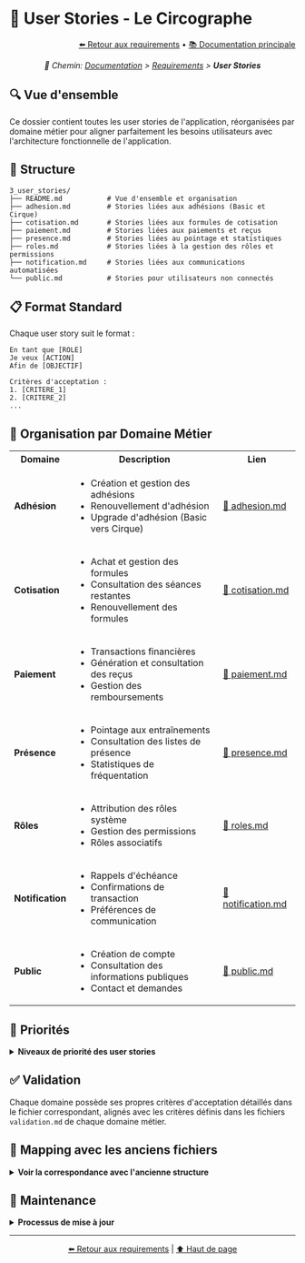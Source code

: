 # 📖 User Stories - Le Circographe

<div align="right">
  <a href="../README.md">⬅️ Retour aux requirements</a> •
  <a href="../../profile/README.md">📚 Documentation principale</a>
</div>

<p align="center"><i>🧭 Chemin: <a href="../../profile/README.md">Documentation</a> > <a href="../README.md">Requirements</a> > <b>User Stories</b></i></p>

## 🔍 Vue d'ensemble

Ce dossier contient toutes les user stories de l'application, réorganisées par domaine métier pour aligner parfaitement les besoins utilisateurs avec l'architecture fonctionnelle de l'application.

## 📂 Structure

```
3_user_stories/
├── README.md           # Vue d'ensemble et organisation
├── adhesion.md         # Stories liées aux adhésions (Basic et Cirque)
├── cotisation.md       # Stories liées aux formules de cotisation
├── paiement.md         # Stories liées aux paiements et reçus
├── presence.md         # Stories liées au pointage et statistiques
├── roles.md            # Stories liées à la gestion des rôles et permissions
├── notification.md     # Stories liées aux communications automatisées
└── public.md           # Stories pour utilisateurs non connectés
```

## 📋 Format Standard

Chaque user story suit le format :
```
En tant que [ROLE]
Je veux [ACTION]
Afin de [OBJECTIF]

Critères d'acceptation :
1. [CRITERE_1]
2. [CRITERE_2]
...
```

## 🧩 Organisation par Domaine Métier

<table>
  <tr>
    <th>Domaine</th>
    <th>Description</th>
    <th>Lien</th>
  </tr>
  <tr>
    <td><strong>Adhésion</strong></td>
    <td>
      <ul>
        <li>Création et gestion des adhésions</li>
        <li>Renouvellement d'adhésion</li>
        <li>Upgrade d'adhésion (Basic vers Cirque)</li>
      </ul>
    </td>
    <td><a href="./adhesion.md">📄 adhesion.md</a></td>
  </tr>
  <tr>
    <td><strong>Cotisation</strong></td>
    <td>
      <ul>
        <li>Achat et gestion des formules</li>
        <li>Consultation des séances restantes</li>
        <li>Renouvellement des formules</li>
      </ul>
    </td>
    <td><a href="./cotisation.md">📄 cotisation.md</a></td>
  </tr>
  <tr>
    <td><strong>Paiement</strong></td>
    <td>
      <ul>
        <li>Transactions financières</li>
        <li>Génération et consultation des reçus</li>
        <li>Gestion des remboursements</li>
      </ul>
    </td>
    <td><a href="./paiement.md">📄 paiement.md</a></td>
  </tr>
  <tr>
    <td><strong>Présence</strong></td>
    <td>
      <ul>
        <li>Pointage aux entraînements</li>
        <li>Consultation des listes de présence</li>
        <li>Statistiques de fréquentation</li>
      </ul>
    </td>
    <td><a href="./presence.md">📄 presence.md</a></td>
  </tr>
  <tr>
    <td><strong>Rôles</strong></td>
    <td>
      <ul>
        <li>Attribution des rôles système</li>
        <li>Gestion des permissions</li>
        <li>Rôles associatifs</li>
      </ul>
    </td>
    <td><a href="./roles.md">📄 roles.md</a></td>
  </tr>
  <tr>
    <td><strong>Notification</strong></td>
    <td>
      <ul>
        <li>Rappels d'échéance</li>
        <li>Confirmations de transaction</li>
        <li>Préférences de communication</li>
      </ul>
    </td>
    <td><a href="./notification.md">📄 notification.md</a></td>
  </tr>
  <tr>
    <td><strong>Public</strong></td>
    <td>
      <ul>
        <li>Création de compte</li>
        <li>Consultation des informations publiques</li>
        <li>Contact et demandes</li>
      </ul>
    </td>
    <td><a href="./public.md">📄 public.md</a></td>
  </tr>
</table>

## 🎯 Priorités

<details>
  <summary><strong>Niveaux de priorité des user stories</strong></summary>

### P0 - Critique
- Inscription et authentification
- Gestion des adhésions
- Pointage présence
- Paiements de base

### P1 - Important
- Gestion des cotisations
- Attribution des rôles
- Statistiques basiques
- Notifications essentielles

### P2 - Utile
- Rapports avancés
- Export de données
- Personnalisation
- Fonctionnalités secondaires
</details>

## ✅ Validation

Chaque domaine possède ses propres critères d'acceptation détaillés dans le fichier correspondant, alignés avec les critères définis dans les fichiers `validation.md` de chaque domaine métier.

## 🔄 Mapping avec les anciens fichiers

<details>
  <summary><strong>Voir la correspondance avec l'ancienne structure</strong></summary>

| Nouveau Document | Anciens Documents |
|------------------|-------------------|
| [adhesion.md](docs/business/regles/adhesion.md) | adherent.md (partiellement), user_stories.md (sections adhésion) |
| [cotisation.md](docs/business/regles/cotisation.md) | adherent.md (sections cotisation), user_stories.md (sections cotisation) |
| [paiement.md](docs/business/regles/paiement.md) | adherent.md (sections paiement), benevole.md (validation paiements) |
| [presence.md](docs/business/regles/presence.md) | adherent.md (sections présence), benevole.md (gestion présence) |
| [roles.md](docs/business/regles/roles.md) | admin.md, super_admin.md, benevole.md (sections rôles) |
| [notification.md](docs/business/regles/notification.md) | Extraits de tous les anciens fichiers (sections notifications) |
| [public.md](requirements/3_user_stories/public.md) | public.md (restructuré) |
</details>

## 🔄 Maintenance

<details>
  <summary><strong>Processus de mise à jour</strong></summary>

### 1. Mise à Jour
- Revue régulière des stories par domaine
- Ajout de nouveaux besoins dans le domaine approprié
- Archivage des stories obsolètes

### 2. Documentation
- Maintenir la cohérence avec les fichiers de règles métier
- Documenter les changements
- Tracer les décisions

### 3. Tests
- Aligner les scénarios de test avec les critères dans validation.md
- Vérifier la couverture fonctionnelle
- Documenter les résultats
</details>

---

<div align="center">
  <p>
    <a href="../README.md">⬅️ Retour aux requirements</a> | 
    <a href="#-user-stories---le-circographe">⬆️ Haut de page</a>
  </p>
</div> 